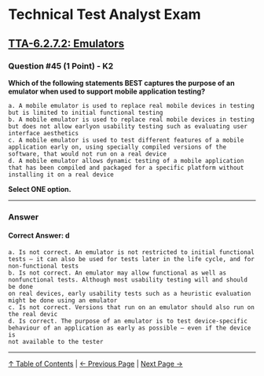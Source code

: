 # Technical Test Analyst Exam

## [TTA-6.2.7.2: Emulators](../6-test-tools-and-automation/6.2-specific-test-tools.md#6272-emulators)

### Question #45 (1 Point) - K2

**Which of the following statements BEST captures the purpose of an emulator when used to support mobile application testing?**

    a. A mobile emulator is used to replace real mobile devices in testing but is limited to initial functional testing
    b. A mobile emulator is used to replace real mobile devices in testing but does not allow earlyon usability testing such as evaluating user interface aesthetics
    c. A mobile emulator is used to test different features of a mobile application early on, using specially compiled versions of the software, that would not run on a real device
    d. A mobile emulator allows dynamic testing of a mobile application that has been compiled and packaged for a specific platform without installing it on a real device

**Select ONE option.**

---

### Answer

#### Correct Answer: d

    a. Is not correct. An emulator is not restricted to initial functional tests – it can also be used for tests later in the life cycle, and for non-functional tests
    b. Is not correct. An emulator may allow functional as well as nonfunctional tests. Although most usability testing will and should be done
    on real devices, early usability tests such as a heuristic evaluation might be done using an emulator
    c. Is not correct. Versions that run on an emulator should also run on the real devic
    d. Is correct. The purpose of an emulator is to test device-specific behaviour of an application as early as possible – even if the device is
    not available to the tester

---

[↑ Table of Contents](../../README.md#table-of-contents) | [← Previous Page](question-44.md) | [Next Page →](question-45.md)

